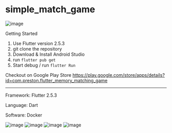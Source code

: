 # simple_match_game

![image](https://github.com/lolzz77/simple_match_game/assets/61287457/e678259a-57b0-4664-bcdc-a4bfd00fa7ec)

Getting Started
1. Use Flutter version 2.5.3
2. git clone the repository
3. Download & Install Android Studio
4. run `flutter pub get`
5. Start debug / run `flutter Run`

Checkout on Google Play Store
https://play.google.com/store/apps/details?id=com.preston.flutter_memory_matching_game

-------------------------
Framework: Flutter 2.5.3

Language: Dart

Software: Docker

![image](https://github.com/lolzz77/simple_match_game/assets/61287457/e768aa58-b437-41a0-8a25-39798a4daefa)
![image](https://github.com/lolzz77/simple_match_game/assets/61287457/f1f93564-36a4-4a32-8ecc-642c3d38fc7d)
![image](https://github.com/lolzz77/simple_match_game/assets/61287457/8ba31e42-e5e2-49f8-926e-7c4fc31d734e)
![image](https://github.com/lolzz77/simple_match_game/assets/61287457/05016e23-4047-4ddc-b849-f7a10443f7a5)
